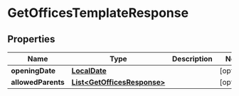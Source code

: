 # GetOfficesTemplateResponse

## Properties
Name | Type | Description | Notes
------------ | ------------- | ------------- | -------------
**openingDate** | [**LocalDate**](LocalDate.md) |  |  [optional]
**allowedParents** | [**List&lt;GetOfficesResponse&gt;**](GetOfficesResponse.md) |  |  [optional]
